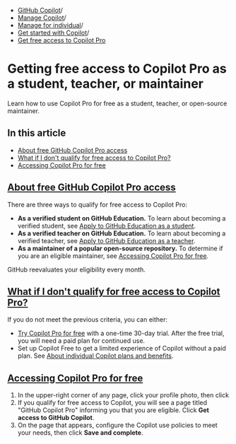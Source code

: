   * [GitHub Copilot](https://docs.github.com/en/copilot "GitHub Copilot")/
  * [Manage Copilot](https://docs.github.com/en/copilot/managing-copilot "Manage Copilot")/
  * [Manage for individual](https://docs.github.com/en/copilot/managing-copilot/managing-copilot-as-an-individual-subscriber "Manage for individual")/
  * [Get started with Copilot](https://docs.github.com/en/copilot/managing-copilot/managing-copilot-as-an-individual-subscriber/getting-started-with-copilot-on-your-personal-account "Get started with Copilot")/
  * [Get free access to Copilot Pro](https://docs.github.com/en/copilot/managing-copilot/managing-copilot-as-an-individual-subscriber/getting-started-with-copilot-on-your-personal-account/getting-free-access-to-copilot-pro-as-a-student-teacher-or-maintainer "Get free access to Copilot Pro")


# Getting free access to Copilot Pro as a student, teacher, or maintainer
Learn how to use Copilot Pro for free as a student, teacher, or open-source maintainer.
## In this article
  * [About free GitHub Copilot Pro access](https://docs.github.com/en/copilot/managing-copilot/managing-copilot-as-an-individual-subscriber/getting-started-with-copilot-on-your-personal-account/getting-free-access-to-copilot-pro-as-a-student-teacher-or-maintainer#about-free-github-copilot-pro-access)
  * [What if I don't qualify for free access to Copilot Pro?](https://docs.github.com/en/copilot/managing-copilot/managing-copilot-as-an-individual-subscriber/getting-started-with-copilot-on-your-personal-account/getting-free-access-to-copilot-pro-as-a-student-teacher-or-maintainer#what-if-i-dont-qualify-for-free-access-to-copilot-pro)
  * [Accessing Copilot Pro for free](https://docs.github.com/en/copilot/managing-copilot/managing-copilot-as-an-individual-subscriber/getting-started-with-copilot-on-your-personal-account/getting-free-access-to-copilot-pro-as-a-student-teacher-or-maintainer#accessing-copilot-pro-for-free)


## [About free GitHub Copilot Pro access](https://docs.github.com/en/copilot/managing-copilot/managing-copilot-as-an-individual-subscriber/getting-started-with-copilot-on-your-personal-account/getting-free-access-to-copilot-pro-as-a-student-teacher-or-maintainer#about-free-github-copilot-pro-access)
There are three ways to qualify for free access to Copilot Pro:
  * **As a verified student on GitHub Education.** To learn about becoming a verified student, see [Apply to GitHub Education as a student](https://docs.github.com/en/education/explore-the-benefits-of-teaching-and-learning-with-github-education/github-education-for-students/apply-to-github-education-as-a-student).
  * **As a verified teacher on GitHub Education.** To learn about becoming a verified teacher, see [Apply to GitHub Education as a teacher](https://docs.github.com/en/education/explore-the-benefits-of-teaching-and-learning-with-github-education/github-education-for-teachers/apply-to-github-education-as-a-teacher).
  * **As a maintainer of a popular open-source repository.** To determine if you are an eligible maintainer, see [Accessing Copilot Pro for free](https://docs.github.com/en/copilot/managing-copilot/managing-copilot-as-an-individual-subscriber/getting-started-with-copilot-on-your-personal-account/getting-free-access-to-copilot-pro-as-a-student-teacher-or-maintainer#accessing-copilot-pro-for-free).


GitHub reevaluates your eligibility every month.
## [What if I don't qualify for free access to Copilot Pro?](https://docs.github.com/en/copilot/managing-copilot/managing-copilot-as-an-individual-subscriber/getting-started-with-copilot-on-your-personal-account/getting-free-access-to-copilot-pro-as-a-student-teacher-or-maintainer#what-if-i-dont-qualify-for-free-access-to-copilot-pro)
If you do not meet the previous criteria, you can either:
  * [Try Copilot Pro for free](https://github.com/github-copilot/signup?ref_cta=Copilot+trial&ref_loc=about+github+copilot&ref_page=docs) with a one-time 30-day trial. After the free trial, you will need a paid plan for continued use.
  * Set up Copilot Free to get a limited experience of Copilot without a paid plan. See [About individual Copilot plans and benefits](https://docs.github.com/en/copilot/managing-copilot/managing-copilot-as-an-individual-subscriber/about-github-copilot-free).


## [Accessing Copilot Pro for free](https://docs.github.com/en/copilot/managing-copilot/managing-copilot-as-an-individual-subscriber/getting-started-with-copilot-on-your-personal-account/getting-free-access-to-copilot-pro-as-a-student-teacher-or-maintainer#accessing-copilot-pro-for-free)
  1. In the upper-right corner of any page, click your profile photo, then click 
  2. If you qualify for free access to Copilot, you will see a page titled "GitHub Copilot Pro" informing you that you are eligible. Click **Get access to GitHub Copilot**.
  3. On the page that appears, configure the Copilot use policies to meet your needs, then click **Save and complete**.


